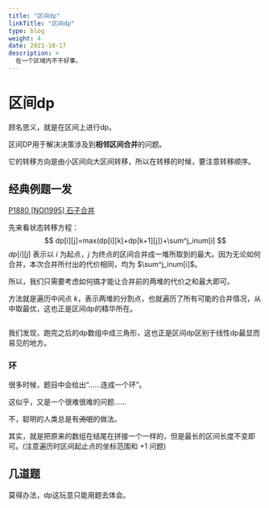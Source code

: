 ```yaml
---
title: "区间dp"
linkTitle: "区间dp"
type: blog
weight: 4
date: 2021-10-17
description: >
  在一个区域内不干好事。
---
```


# 区间dp

顾名思义，就是在区间上进行dp。

区间DP用于解决决策涉及到**相邻区间合并**的问题。

它的转移方向是由小区间向大区间转移，所以在转移的时候，要注意转移顺序。

## 经典例题一发

 [P1880 [NOI1995] 石子合并](https://www.luogu.com.cn/problem/P1880)

先来看状态转移方程：
$$
dp[i][j]=max(dp[i][k]+dp[k+1][j])+\sum^j_inum[i]
$$
$dp[i][j]$ 表示以 $i$ 为起点，$j$ 为终点的区间合并成一堆所取到的最大。因为无论如何合并，本次合并所付出的代价相同，均为 $\sum^j_inum[i]$。

所以，我们只需要考虑如何搞才能让合并前的两堆的代价之和最大即可。

方法就是遍历中间点 $k$，表示两堆的分割点，也就遍历了所有可能的合并情况，从中取最优，这也正是区间dp的精华所在。

```c++

```

我们发现，跑完之后的dp数组中成三角形，这也正是区间dp区别于线性dp最显而易见的地方。

### 环

很多时候，题目中会给出“……连成一个环”。

这似乎，又是一个很难很难的问题……

不，聪明的人类总是有~~流氓~~的做法。

其实，就是把原来的数组在结尾在拼接一个一样的，但是最长的区间长度不变即可。(注意遍历时区间起止点的坐标范围和 $+1$ 问题)

## 几道题

莫得办法，dp这玩意只能用题去体会。